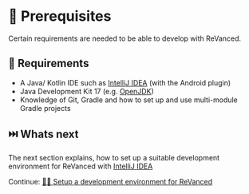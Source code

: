 # 💼 Prerequisites

Certain requirements are needed to be able to develop with ReVanced.

## 🤝 Requirements

- A Java/ Kotlin IDE such as [IntelliJ IDEA](https://www.jetbrains.com/idea/) (with the Android plugin)
- Java Development Kit 17 (e.g. [OpenJDK](https://jdk.java.net/archive/))
- Knowledge of Git, Gradle and how to set up and use multi-module Gradle projects

## ⏭️ Whats next

The next section explains, how to set up a suitable development environment for ReVanced with [IntelliJ IDEA](https://www.jetbrains.com/idea/)

Continue: [👨‍💻 Setup a development environment for ReVanced](1_setup.md)
